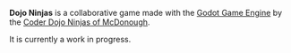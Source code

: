 **Dojo Ninjas** is a collaborative game made with the [Godot Game Engine](http://www.godotengine.org/projects/godot-engine) by the [Coder Dojo Ninjas of McDonough](https://github.com/CoderDojoMcDonough). 

It is currently a work in progress. 

